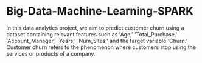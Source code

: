 # Big-Data-Machine-Learning-SPARK
In this data analytics project, we aim to predict customer churn using a dataset containing relevant features such as 'Age,' 'Total_Purchase,' 'Account_Manager,' 'Years,' 'Num_Sites,' and the target variable 'Churn.' Customer churn refers to the phenomenon where customers stop using the services or products of a company.

